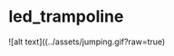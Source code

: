 # led_trampoline

![alt text]((../assets/jumping.gif?raw=true)

[jumping]:https://github.com/seniorburito/led_trampoline/tree/master/images/jumping.gif